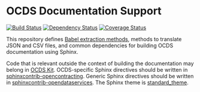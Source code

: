 # OCDS Documentation Support

[![Build Status](https://travis-ci.org/open-contracting/documentation-support.svg?branch=master)](https://travis-ci.org/open-contracting/documentation-support)
[![Dependency Status](https://requires.io/github/open-contracting/documentation-support/requirements.svg)](https://requires.io/github/open-contracting/documentation-support/requirements/)
[![Coverage Status](https://coveralls.io/repos/github/open-contracting/documentation-support/badge.svg?branch=master)](https://coveralls.io/github/open-contracting/documentation-support?branch=master)

This repository defines [Babel extraction methods](http://babel.pocoo.org/en/latest/messages.html), methods to translate JSON and CSV files, and common dependencies for building OCDS documentation using Sphinx.

Code that is relevant outside the context of building the documentation may belong in [OCDS Kit](https://github.com/open-contracting/ocdskit). OCDS-specific Sphinx directives should be written in [sphinxcontrib-opencontracting](https://github.com/open-contracting/sphinxcontrib-opencontracting). Generic Sphinx directives should be written in [sphinxcontrib-opendataservices](https://github.com/OpenDataServices/sphinxcontrib-opendataservices). The Sphinx theme is [standard_theme](https://github.com/open-contracting/standard_theme).

